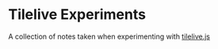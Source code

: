 # Tilelive Experiments

A collection of notes taken when experimenting with [tilelive.js](https://github.com/mapbox/node-srs)
